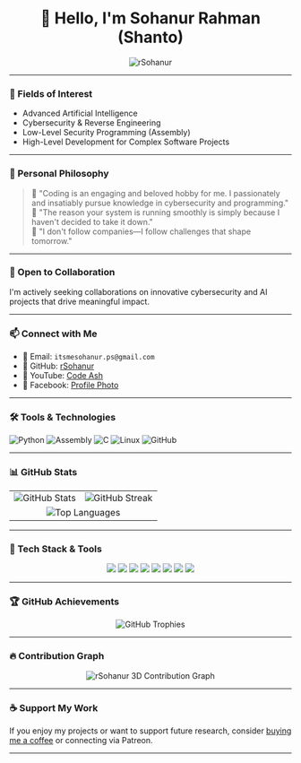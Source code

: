 <h1 align="center">👋 Hello, I'm Sohanur Rahman (Shanto)</h1>

<p align="center">
  <img src="https://komarev.com/ghpvc/?username=rSohanur&label=Profile%20views&color=0e75b6&style=flat" alt="rSohanur" />
</p>

---

### 🧠 Fields of Interest
- Advanced Artificial Intelligence  
- Cybersecurity & Reverse Engineering  
- Low-Level Security Programming (Assembly)  
- High-Level Development for Complex Software Projects

---

### 🎤 Personal Philosophy
> 💬 "Coding is an engaging and beloved hobby for me. I passionately and insatiably pursue knowledge in cybersecurity and programming."  
> 💬 "The reason your system is running smoothly is simply because I haven't decided to take it down."  
> 💬 "I don't follow companies—I follow challenges that shape tomorrow."

---

### 💼 Open to Collaboration
I'm actively seeking collaborations on innovative cybersecurity and AI projects that drive meaningful impact.

---

### 📫 Connect with Me
- 📧 Email: `itsmesohanur.ps@gmail.com`  
- 🧠 GitHub: [rSohanur](https://github.com/rSohanur)  
- 🎥 YouTube: [Code Ash](https://www.youtube.com/@SOHANURJOD)
- 💬 Facebook: [Profile Photo](https://www.facebook.com/itsmeSohanur)

---

### 🛠️ Tools & Technologies
![Python](https://img.shields.io/badge/Python-3776AB?style=for-the-badge&logo=python&logoColor=white)
![Assembly](https://img.shields.io/badge/Assembly-525252?style=for-the-badge)
![C](https://img.shields.io/badge/C-00599C?style=for-the-badge&logo=c&logoColor=white)
![Linux](https://img.shields.io/badge/Linux-FCC624?style=for-the-badge&logo=linux&logoColor=black)
![GitHub](https://img.shields.io/badge/GitHub-181717?style=for-the-badge&logo=github&logoColor=white)

---

### 📊 GitHub Stats

<div align="center">
  <table>
    <tr>
      <td>
        <img src="https://github-readme-stats.vercel.app/api?username=rSohanur&show_icons=true&theme=radical&hide=issues&count_private=true" alt="GitHub Stats" />
      </td>
      <td>
        <img src="https://github-readme-streak-stats.herokuapp.com/?user=rSohanur&theme=radical" alt="GitHub Streak" />
      </td>
    </tr>
    <tr>
      <td colspan="2" align="center">
        <img src="https://github-readme-stats.vercel.app/api/top-langs/?username=rSohanur&layout=compact&theme=radical&langs_count=8" alt="Top Languages" />
      </td>
    </tr>
  </table>
</div>

---

### 🧰 Tech Stack & Tools

<p align="center">
  <img src="https://img.shields.io/badge/Python-3776AB?style=for-the-badge&logo=python&logoColor=white" />
  <img src="https://img.shields.io/badge/C++-00599C?style=for-the-badge&logo=c%2B%2B&logoColor=white" />
  <img src="https://img.shields.io/badge/Next.js-000000?style=for-the-badge&logo=next.js&logoColor=white" />
  <img src="https://img.shields.io/badge/Assembly-525252?style=for-the-badge" />
  <img src="https://img.shields.io/badge/Linux-FCC624?style=for-the-badge&logo=linux&logoColor=black" />
  <img src="https://img.shields.io/badge/GitHub-181717?style=for-the-badge&logo=github&logoColor=white" />
  <img src="https://img.shields.io/badge/Bash-4EAA25?style=for-the-badge&logo=gnubash&logoColor=white" />
  <img src="https://img.shields.io/badge/VSCode-007ACC?style=for-the-badge&logo=visual-studio-code&logoColor=white" />
</p>

---

### 🏆 GitHub Achievements

<p align="center">
  <img src="https://github-profile-trophy.vercel.app/?username=rSohanur&theme=radical&row=1&column=6" alt="GitHub Trophies" />
</p>

---

### 🔥 Contribution Graph

<p align="center">
  <img src="https://github.com/rSohanur/rSohanur/blob/main/profile-3d-contrib/profile-night-rainbow.svg" alt="rSohanur 3D Contribution Graph" />
</p>


---

### ☕ Support My Work
If you enjoy my projects or want to support future research, consider [buying me a coffee](buymeacoffee.com/alexshanto) or connecting via Patreon.

---

